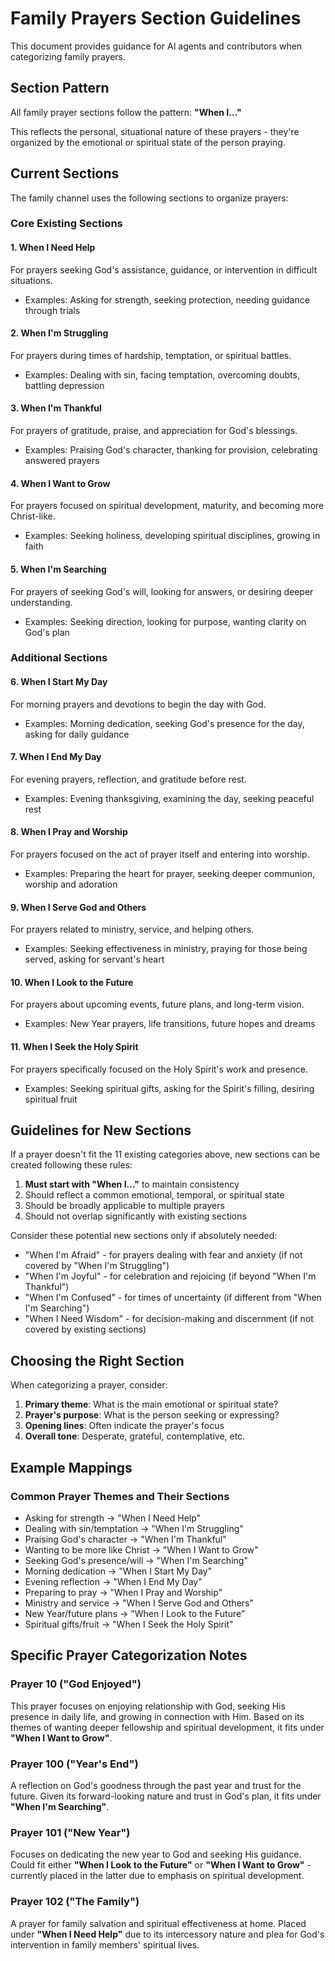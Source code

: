 # Family Prayers Section Guidelines

This document provides guidance for AI agents and contributors when categorizing family prayers.

## Section Pattern

All family prayer sections follow the pattern: **"When I..."**

This reflects the personal, situational nature of these prayers - they're organized by the emotional or spiritual state of the person praying.

## Current Sections

The family channel uses the following sections to organize prayers:

### Core Existing Sections

#### 1. When I Need Help
For prayers seeking God's assistance, guidance, or intervention in difficult situations.
- Examples: Asking for strength, seeking protection, needing guidance through trials

#### 2. When I'm Struggling  
For prayers during times of hardship, temptation, or spiritual battles.
- Examples: Dealing with sin, facing temptation, overcoming doubts, battling depression

#### 3. When I'm Thankful
For prayers of gratitude, praise, and appreciation for God's blessings.
- Examples: Praising God's character, thanking for provision, celebrating answered prayers

#### 4. When I Want to Grow
For prayers focused on spiritual development, maturity, and becoming more Christ-like.
- Examples: Seeking holiness, developing spiritual disciplines, growing in faith

#### 5. When I'm Searching
For prayers of seeking God's will, looking for answers, or desiring deeper understanding.
- Examples: Seeking direction, looking for purpose, wanting clarity on God's plan

### Additional Sections

#### 6. When I Start My Day
For morning prayers and devotions to begin the day with God.
- Examples: Morning dedication, seeking God's presence for the day, asking for daily guidance

#### 7. When I End My Day
For evening prayers, reflection, and gratitude before rest.
- Examples: Evening thanksgiving, examining the day, seeking peaceful rest

#### 8. When I Pray and Worship
For prayers focused on the act of prayer itself and entering into worship.
- Examples: Preparing the heart for prayer, seeking deeper communion, worship and adoration

#### 9. When I Serve God and Others
For prayers related to ministry, service, and helping others.
- Examples: Seeking effectiveness in ministry, praying for those being served, asking for servant's heart

#### 10. When I Look to the Future
For prayers about upcoming events, future plans, and long-term vision.
- Examples: New Year prayers, life transitions, future hopes and dreams

#### 11. When I Seek the Holy Spirit
For prayers specifically focused on the Holy Spirit's work and presence.
- Examples: Seeking spiritual gifts, asking for the Spirit's filling, desiring spiritual fruit

## Guidelines for New Sections

If a prayer doesn't fit the 11 existing categories above, new sections can be created following these rules:

1. **Must start with "When I..."** to maintain consistency
2. Should reflect a common emotional, temporal, or spiritual state
3. Should be broadly applicable to multiple prayers
4. Should not overlap significantly with existing sections

Consider these potential new sections only if absolutely needed:
- "When I'm Afraid" - for prayers dealing with fear and anxiety (if not covered by "When I'm Struggling")
- "When I'm Joyful" - for celebration and rejoicing (if beyond "When I'm Thankful")
- "When I'm Confused" - for times of uncertainty (if different from "When I'm Searching")
- "When I Need Wisdom" - for decision-making and discernment (if not covered by existing sections)

## Choosing the Right Section

When categorizing a prayer, consider:

1. **Primary theme**: What is the main emotional or spiritual state?
2. **Prayer's purpose**: What is the person seeking or expressing?
3. **Opening lines**: Often indicate the prayer's focus
4. **Overall tone**: Desperate, grateful, contemplative, etc.

## Example Mappings

### Common Prayer Themes and Their Sections
- Asking for strength → "When I Need Help"
- Dealing with sin/temptation → "When I'm Struggling"  
- Praising God's character → "When I'm Thankful"
- Wanting to be more like Christ → "When I Want to Grow"
- Seeking God's presence/will → "When I'm Searching"
- Morning dedication → "When I Start My Day"
- Evening reflection → "When I End My Day"
- Preparing to pray → "When I Pray and Worship"
- Ministry and service → "When I Serve God and Others"
- New Year/future plans → "When I Look to the Future"
- Spiritual gifts/fruit → "When I Seek the Holy Spirit"

## Specific Prayer Categorization Notes

### Prayer 10 ("God Enjoyed")
This prayer focuses on enjoying relationship with God, seeking His presence in daily life, and growing in connection with Him. Based on its themes of wanting deeper fellowship and spiritual development, it fits under **"When I Want to Grow"**.

### Prayer 100 ("Year's End") 
A reflection on God's goodness through the past year and trust for the future. Given its forward-looking nature and trust in God's plan, it fits under **"When I'm Searching"**.

### Prayer 101 ("New Year")
Focuses on dedicating the new year to God and seeking His guidance. Could fit either **"When I Look to the Future"** or **"When I Want to Grow"** - currently placed in the latter due to emphasis on spiritual development.

### Prayer 102 ("The Family")
A prayer for family salvation and spiritual effectiveness at home. Placed under **"When I Need Help"** due to its intercessory nature and plea for God's intervention in family members' spiritual lives.